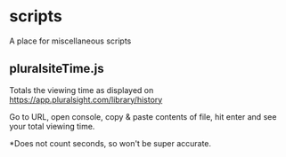 # scripts

A place for miscellaneous scripts

## pluralsiteTime.js

Totals the viewing time as displayed on https://app.pluralsight.com/library/history

Go to URL, open console, copy & paste contents of file, hit enter and see your total viewing time.

*Does not count seconds, so won't be super accurate.